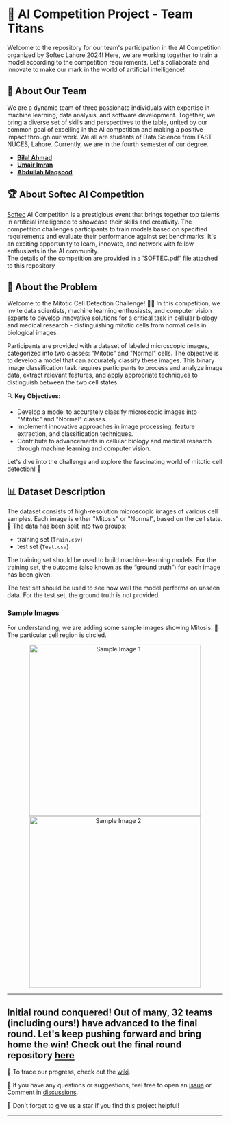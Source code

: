# 🚀 AI Competition Project - Team Titans

Welcome to the repository for our team's participation in the AI Competition organized by Softec Lahore 2024! Here, we are working together to train a model according to the competition requirements. Let's collaborate and innovate to make our mark in the world of artificial intelligence!

## 🤖 About Our Team

We are a dynamic team of three passionate individuals with expertise in machine learning, data analysis, and software development. Together, we bring a diverse set of skills and perspectives to the table, united by our common goal of excelling in the AI competition and making a positive impact through our work. We all are students of Data Science from FAST NUCES, Lahore. Currently, we are in the fourth semester of our degree.

- [**Bilal Ahmad**](https://github.com/ahmddbilall)
- [**Umair Imran**](https://github.com/umairimran)
- [**Abdullah Maqsood**](https://github.com/abdullah-2k3)

## 🏆 About Softec AI Competition

[Softec](https://softecnu.org) AI Competition is a prestigious event that brings together top talents in artificial intelligence to showcase their skills and creativity. The competition challenges participants to train models based on specified requirements and evaluate their performance against set benchmarks. It's an exciting opportunity to learn, innovate, and network with fellow enthusiasts in the AI community.
<br>
The details of the competition are provided in a 'SOFTEC.pdf' file attached to this repository


## 🧬 About the Problem

Welcome to the Mitotic Cell Detection Challenge! 🧫🔬 In this competition, we invite data scientists, machine learning enthusiasts, and computer vision experts to develop innovative solutions for a critical task in cellular biology and medical research - distinguishing mitotic cells from normal cells in biological images.

Participants are provided with a dataset of labeled microscopic images, categorized into two classes: "Mitotic" and "Normal" cells. The objective is to develop a model that can accurately classify these images. This binary image classification task requires participants to process and analyze image data, extract relevant features, and apply appropriate techniques to distinguish between the two cell states.

🔍 **Key Objectives:**
- Develop a model to accurately classify microscopic images into "Mitotic" and "Normal" classes.
- Implement innovative approaches in image processing, feature extraction, and classification techniques.
- Contribute to advancements in cellular biology and medical research through machine learning and computer vision.

Let's dive into the challenge and explore the fascinating world of mitotic cell detection! 🌟


## 📊 Dataset Description

The dataset consists of high-resolution microscopic images of various cell samples. Each image is either "Mitosis" or "Normal", based on the cell state. 🧬 The data has been split into two groups:

- training set (`Train.csv`)
- test set (`Test.csv`)

The training set should be used to build machine-learning models. For the training set, the outcome (also known as the “ground truth”) for each image has been given.

The test set should be used to see how well the model performs on unseen data. For the test set, the ground truth is not provided.

### Sample Images

For understanding, we are adding some sample images showing Mitosis. 📸 The particular cell region is circled.

<div align="center">
  <img src="https://github.com/ahmddbilall/AI_Competition_Softec/assets/138764971/975f4bd0-cdeb-482a-bcf8-14060fccb8ad" alt="Sample Image 1" width="400" />

  <img src="https://github.com/ahmddbilall/AI_Competition_Softec/assets/138764971/4a0fffd8-8b8d-418e-a6b8-ca9d17868d87" alt="Sample Image 2" width="400" />
</div>



---
Initial round conquered!  Out of many, 32 teams (including ours!) have advanced to the final round. Let's keep pushing forward and bring home the win!  Check out the final round repository [here](https://github.com/ahmddbilall/AI_Competition_Softec_FinalRound)
---

📝 To trace our progress, check out the [wiki](https://github.com/ahmddbilall/AI_Competition_Softec/wiki).

🔧 If you have any questions or suggestions, feel free to open an [issue](https://github.com/ahmddbilall/AI_Competition_Softec/issues) or Comment in [discussions](https://github.com/ahmddbilall/AI_Competition_Softec/discussions).

🌟 Don't forget to give us a star if you find this project helpful!

---

